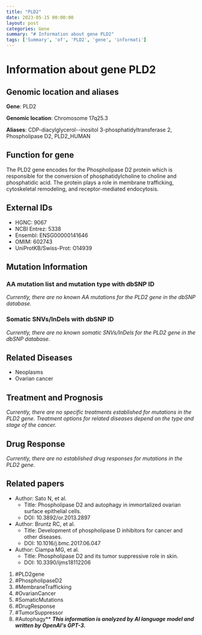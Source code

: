 ```yaml
---
title: "PLD2"
date: 2023-05-15 00:00:00
layout: post
categories: Gene
summary: "# Information about gene PLD2"
tags: ['Summary', 'of', 'PLD2', 'gene', 'informati']
---
```


# Information about gene PLD2

## Genomic location and aliases

**Gene**: PLD2

**Genomic location**: Chromosome 17q25.3

**Aliases**: CDP-diacylglycerol--inositol 3-phosphatidyltransferase 2, Phospholipase D2, PLD2_HUMAN


## Function for gene

The PLD2 gene encodes for the Phospholipase D2 protein which is responsible for the conversion of phosphatidylcholine to choline and phosphatidic acid. The protein plays a role in membrane trafficking, cytoskeletal remodeling, and receptor-mediated endocytosis.


## External IDs

- HGNC: 9067
- NCBI Entrez: 5338
- Ensembl: ENSG00000141646
- OMIM: 602743
- UniProtKB/Swiss-Prot: O14939


## Mutation Information

### AA mutation list and mutation type with dbSNP ID

*Currently, there are no known AA mutations for the PLD2 gene in the dbSNP database.*

### Somatic SNVs/InDels with dbSNP ID

*Currently, there are no known somatic SNVs/InDels for the PLD2 gene in the dbSNP database.*


## Related Diseases

- Neoplasms
- Ovarian cancer


## Treatment and Prognosis

*Currently, there are no specific treatments established for mutations in the PLD2 gene. Treatment options for related diseases depend on the type and stage of the cancer.*


## Drug Response

*Currently, there are no established drug responses for mutations in the PLD2 gene.*


## Related papers

- Author: Sato N, et al.
  - Title: Phospholipase D2 and autophagy in immortalized ovarian surface epithelial cells.
  - DOI: 10.3892/or.2013.2897
- Author: Bruntz RC, et al.
  - Title: Development of phospholipase D inhibitors for cancer and other diseases.
  - DOI:  10.1016/j.bmc.2017.06.047
- Author: Ciampa MG, et al.
  - Title: Phospholipase D2 and its tumor suppressive role in skin.
  - DOI: 10.3390/ijms18112206


1. #PLD2gene
2. #PhospholipaseD2
3. #MembraneTrafficking
4. #OvarianCancer
5. #SomaticMutations
6. #DrugResponse
7. #TumorSuppressor
8. #Autophagy**
**_This information is analyzed by AI language model and written by OpenAI's GPT-3._**